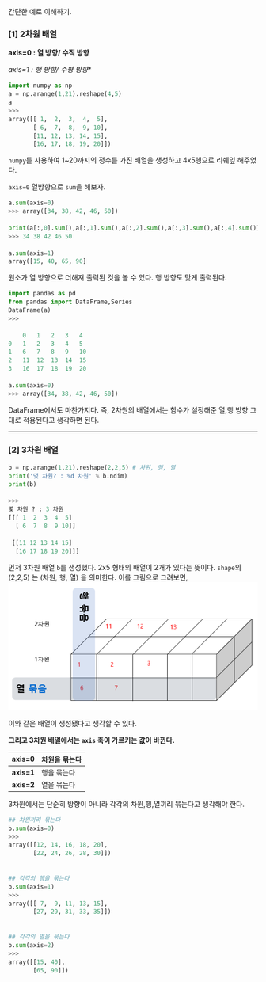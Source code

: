 
간단한 예로 이해하기.

### **[1] 2차원 배열**

**axis=0 : 열 방향/ 수직 방향**

*axis=1 : 행 방향/ 수평 방향**

```python
import numpy as np
a = np.arange(1,21).reshape(4,5)
a
>>>
array([[ 1,  2,  3,  4,  5],
       [ 6,  7,  8,  9, 10],
       [11, 12, 13, 14, 15],
       [16, 17, 18, 19, 20]])
```

`numpy`를 사용하여 1~20까지의 정수를 가진 배열을 생성하고 4x5행으로 리쉐잎 해주었다.

`axis=0` 열방향으로 `sum`을 해보자.

```python
a.sum(axis=0)
>>> array([34, 38, 42, 46, 50])

print(a[:,0].sum(),a[:,1].sum(),a[:,2].sum(),a[:,3].sum(),a[:,4].sum())
>>> 34 38 42 46 50

a.sum(axis=1)
array([15, 40, 65, 90]
```

원소가 열 방향으로 더해져 출력된 것을 볼 수 있다. 행 방향도 맞게 출력된다. 

```python
import pandas as pd
from pandas import DataFrame,Series
DataFrame(a)
>>>

	0	1	2	3	4
0	1	2	3	4	5
1	6	7	8	9	10
2	11	12	13	14	15
3	16	17	18	19	20

a.sum(axis=0)
>>> array([34, 38, 42, 46, 50])
```

DataFrame에서도 마찬가지다. 즉, 2차원의 배열에서는 함수가 설정해준 열,행 방향 그대로 적용된다고 생각하면 된다. 

---



### [2] 3차원 배열

```python
b = np.arange(1,21).reshape(2,2,5) # 차원, 행, 열
print('몇 차원? : %d 차원' % b.ndim)
print(b)

>>>
몇 차원 ? : 3 차원
[[[ 1  2  3  4  5]
  [ 6  7  8  9 10]]

 [[11 12 13 14 15]
  [16 17 18 19 20]]]
```

먼저 3차원 배열 `b`를 생성했다. 2x5 형태의 배열이 2개가 있다는 뜻이다. `shape`의 (2,2,5) 는 (차원, 행, 열) 을 의미한다. 이를 그림으로 그려보면, ![image-20220107113004487](assets/axis=0,1/image-20220107113004487.png)

이와 같은 배열이 생성됐다고 생각할 수 있다.

**그리고 3차원 배열에서는 `axis` 축이 가르키는 값이 바뀐다.**

| **axis=0** | 차원을 묶는다 |
| ---------- | ------------------ |
| **axis=1**     | 행을 묶는다 |
| **axis=2**     | 열을 묶는다 |

3차원에서는 단순히 방향이 아니라 각각의 차원,행,열끼리 묶는다고 생각해야 한다.

```python
## 차원끼리 묶는다 
b.sum(axis=0)
>>>
array([[12, 14, 16, 18, 20],
       [22, 24, 26, 28, 30]])


## 각각의 행을 묶는다
b.sum(axis=1)
>>>
array([[ 7,  9, 11, 13, 15],
       [27, 29, 31, 33, 35]])


## 각각의 열을 묶는다
b.sum(axis=2)
>>>
array([[15, 40],
       [65, 90]])
```

